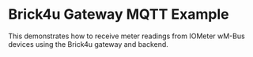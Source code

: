 # Brick4u Gateway MQTT Example 

This demonstrates how to receive meter readings from IOMeter wM-Bus devices using the Brick4u gateway and backend.





